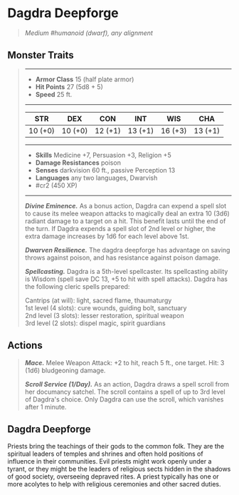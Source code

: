 # Dagdra Deepforge
>*Medium #humanoid (dwarf), any alignment*
## Monster Traits
>___
>- **Armor Class** 15 (half plate armor)
>- **Hit Points** 27 (5d8 + 5)
>- **Speed** 25 ft. 
>___
>|STR|DEX|CON|INT|WIS|CHA|
>|:---:|:---:|:---:|:---:|:---:|:---:|
>|10 (+0)|10 (+0)|12 (+1)|13 (+1)|16 (+3)|13 (+1)|
>___
>- **Skills** Medicine +7, Persuasion +3, Religion +5
>- **Damage Resistances** poison
>- **Senses** darkvision 60 ft., passive Perception 13
>- **Languages** any two languages, Dwarvish
>- #cr2 (450 XP)
>___
>***Divine Eminence.*** As a bonus action, Dagdra can expend a spell slot to cause its melee weapon attacks to magically deal an extra 10 (3d6) radiant damage to a target on a hit. This benefit lasts until the end of the turn. If Dagdra expends a spell slot of 2nd level or higher, the extra damage increases by 1d6 for each level above 1st.  
>
>***Dwarven Resilience.*** The dagdra deepforge has advantage on saving throws against poison, and has resistance against poison damage.  
>
>***Spellcasting.*** Dagdra is a 5th-level spellcaster. Its spellcasting ability is Wisdom (spell save DC 13, +5 to hit with spell attacks). Dagdra has the following cleric spells prepared:  
>
>Cantrips (at will): light, sacred flame, thaumaturgy  
>1st level (4 slots): cure wounds, guiding bolt, sanctuary  
>2nd level (3 slots): lesser restoration, spiritual weapon  
>3rd level (2 slots): dispel magic, spirit guardians  
>
## Actions
>***Mace.*** Melee Weapon Attack: +2 to hit, reach 5 ft., one target. Hit: 3 (1d6) bludgeoning damage.  
>
>***Scroll Service (1/Day).*** As an action, Dagdra draws a spell scroll from her documancy satchel. The scroll contains a spell of up to 3rd level of Dagdra's choice. Only Dagdra can use the scroll, which vanishes after 1 minute.
## Dagdra Deepforge
Priests bring the teachings of their gods to the common folk. They are the spiritual leaders of temples and shrines and often hold positions of influence in their communities. Evil priests might work openly under a tyrant, or they might be the leaders of religious sects hidden in the shadows of good society, overseeing depraved rites. A priest typically has one or more acolytes to help with religious ceremonies and other sacred duties.